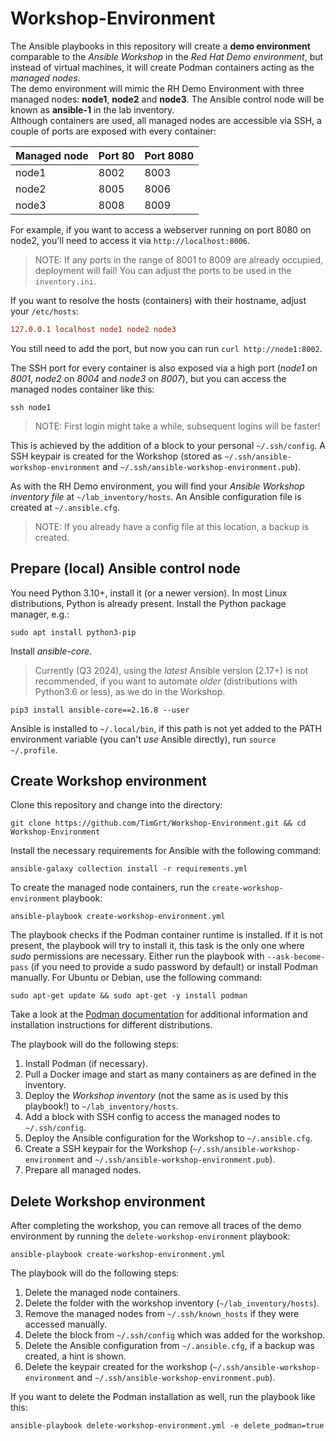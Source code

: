 # Workshop-Environment

The Ansible playbooks in this repository will create a **demo environment** comparable to the *Ansible Workshop* in the *Red Hat Demo environment*, but instead of virtual machines, it will create Podman containers acting as the *managed nodes*.  
The demo environment will mimic the RH Demo Environment with three managed nodes: **node1**, **node2** and **node3**. The Ansible control node will be known as **ansible-1** in the lab inventory.  
Although containers are used, all managed nodes are accessible via SSH, a couple of ports are exposed with every container:

| Managed node | Port 80 | Port 8080 |
| ------------ | ------- | --------- |
| node1        | 8002    | 8003      |
| node2        | 8005    | 8006      |
| node3        | 8008    | 8009      |

For example, if you want to access a webserver running on port 8080 on node2, you'll need to access it via `http://localhost:8006`.

> NOTE: If any ports in the range of 8001 to 8009 are already occupied, deployment will fail! You can adjust the ports to be used in the `inventory.ini`.  

If you want to resolve the hosts (containers) with their hostname, adjust your `/etc/hosts`:

```ini
127.0.0.1 localhost node1 node2 node3
```

You still need to add the port, but now you can run `curl http://node1:8002`.

The SSH port for every container is also exposed via a high port (*node1* on *8001*, *node2* on *8004* and *node3* on *8007*), but you can access the managed nodes container like this:

```console
ssh node1
```

> NOTE: First login might take a while, subsequent logins will be faster!

This is achieved by the addition of a block to your personal `~/.ssh/config`. A SSH keypair is created for the Workshop (stored as `~/.ssh/ansible-workshop-environment` and `~/.ssh/ansible-workshop-environment.pub`).

As with the RH Demo environment, you will find your *Ansible Workshop inventory file* at `~/lab_inventory/hosts`. An Ansible configuration file is created at `~/.ansible.cfg`.

> NOTE: If you already have a config file at this location, a backup is created.

## Prepare (local) Ansible control node

You need Python 3.10+, install it (or a newer version). In most Linux distributions, Python is already present. Install the Python package manager, e.g.:

```console
sudo apt install python3-pip
```

Install *ansible-core*.

> Currently (Q3 2024), using the *latest* Ansible version (2.17+) is not recommended, if you want to automate *older* (distributions with Python3.6 or less), as we do in the Workshop.

```console
pip3 install ansible-core==2.16.8 --user
```

Ansible is installed to `~/.local/bin`, if this path is not yet added to the PATH environment variable (you can't *use* Ansible directly), run `source ~/.profile`.

## Create Workshop environment

Clone this repository and change into the directory:

```console
git clone https://github.com/TimGrt/Workshop-Environment.git && cd Workshop-Environment
```

Install the necessary requirements for Ansible with the following command:

```console
ansible-galaxy collection install -r requirements.yml
```

To create the managed node containers, run the `create-workshop-environment` playbook:

```console
ansible-playbook create-workshop-environment.yml
```

The playbook checks if the Podman container runtime is installed. If it is not present, the playbook will try to install it, this task is the only one where *sudo* permissions are necessary. Either run the playbook with `--ask-become-pass` (if you need to provide a sudo password by default) or install Podman manually. For Ubuntu or Debian, use the following command:

```console
sudo apt-get update && sudo apt-get -y install podman  
```

Take a look at the [Podman documentation](https://podman.io/docs/installation#linux-distributions) for additional information and installation instructions for different distributions.

The playbook will do the following steps:

1. Install Podman (if necessary).
2. Pull a Docker image and start as many containers as are defined in the inventory.
3. Deploy the *Workshop inventory* (not the same as is used by this playbook!) to `~/lab_inventory/hosts`.
4. Add a block with SSH config to access the managed nodes to `~/.ssh/config`.
5. Deploy the Ansible configuration for the Workshop to `~/.ansible.cfg`.
6. Create a SSH keypair for the Workshop (`~/.ssh/ansible-workshop-environment` and `~/.ssh/ansible-workshop-environment.pub`).
7. Prepare all managed nodes.

## Delete Workshop environment

After completing the workshop, you can remove all traces of the demo environment by running the `delete-workshop-environment` playbook:

```console
ansible-playbook create-workshop-environment.yml
```

The playbook will do the following steps:

1. Delete the managed node containers.
2. Delete the folder with the workshop inventory (`~/lab_inventory/hosts`).
3. Remove the managed nodes from `~/.ssh/known_hosts` if they were accessed manually.
4. Delete the block from `~/.ssh/config` which was added for the workshop.
5. Delete the Ansible configuration from `~/.ansible.cfg`, if a backup was created, a hint is shown.
6. Delete the keypair created for the workshop (`~/.ssh/ansible-workshop-environment` and `~/.ssh/ansible-workshop-environment.pub`).

If you want to delete the Podman installation as well, run the playbook like this:

```console
ansible-playbook delete-workshop-environment.yml -e delete_podman=true
```
